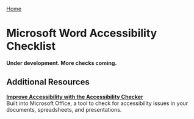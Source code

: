 [Home](https://cityssm.github.io/accessibility-toolbox/)

# Microsoft Word Accessibility Checklist

**Under development. More checks coming.**

## Additional Resources

[**Improve Accessibility with the Accessibility Checker**](https://support.microsoft.com/en-us/office/improve-accessibility-with-the-accessibility-checker-a16f6de0-2f39-4a2b-8bd8-5ad801426c7f)<br />
Built into Microsoft Office, a tool to check for accessibility issues in your documents, spreadsheets, and presentations.
